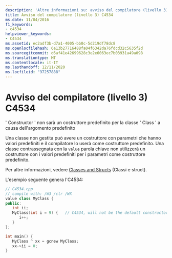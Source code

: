 ```yaml
---
description: 'Altre informazioni su: avviso del compilatore (livello 3) C4534'
title: Avviso del compilatore (livello 3) C4534
ms.date: 11/04/2016
f1_keywords:
- c4534
helpviewer_keywords:
- C4534
ms.assetid: ec2adf3b-d7a1-4005-bb0c-5d219df78dc8
ms.openlocfilehash: 6a13b27716488fa04f6342da76fdcd32c5635f2d
ms.sourcegitcommit: d6af41e42699628c3e2e6063ec7b03931a49a098
ms.translationtype: MT
ms.contentlocale: it-IT
ms.lasthandoff: 12/11/2020
ms.locfileid: "97257888"
---
```

# <a name="compiler-warning-level-3-c4534"></a>Avviso del compilatore (livello 3) C4534

' Constructor ' non sarà un costruttore predefinito per la classe ' Class ' a causa dell'argomento predefinito

Una classe non gestita può avere un costruttore con parametri che hanno valori predefiniti e il compilatore lo userà come costruttore predefinito. Una classe contrassegnata con la `value` parola chiave non utilizzerà un costruttore con i valori predefiniti per i parametri come costruttore predefinito.

Per altre informazioni, vedere [Classes and Structs](../../extensions/classes-and-structs-cpp-component-extensions.md) (Classi e struct).

L'esempio seguente genera l'C4534:

```cpp
// C4534.cpp
// compile with: /W3 /clr /WX
value class MyClass {
public:
   int ii;
   MyClass(int i = 9) {   // C4534, will not be the default constructor
      i++;
   }
};

int main() {
   MyClass ^ xx = gcnew MyClass;
   xx->ii = 0;
}
```
